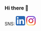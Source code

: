 ### Hi there 👋

SNS: <a href="https://www.linkedin.com/in/harukakotani/"><img src="linkedin.png" alt="Girl in a jacket" width="30" height="30"></a>
<a href="https://twitter.com/CanadaHaruka"><img src="insta.png" alt="Girl in a jacket" width="30" height="30"></a>

<!--
**HarukaKotani10/HarukaKotani10** is a ✨ _special_ ✨ repository because its `README.md` (this file) appears on your GitHub profile.

Here are some ideas to get you started:

- 🔭 I’m currently working on ...
- 🌱 I’m currently learning ...
- 👯 I’m looking to collaborate on ...
- 🤔 I’m looking for help with ...
- 💬 Ask me about ...
- 📫 How to reach me: ...
- 😄 Pronouns: ...
- ⚡ Fun fact: ...
-->
